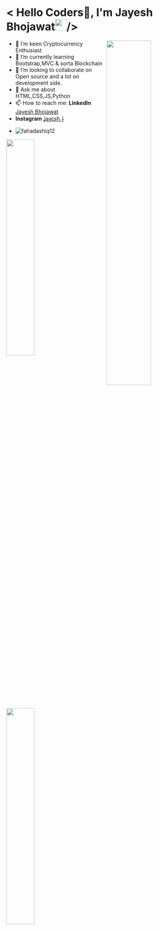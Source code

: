 ###                                                             
<h1 align="left"> < Hello Coders🚀, I'm Jayesh Bhojawat<img src="https://raw.githubusercontent.com/syedareehaquasar/syedareehaquasar/master/gifs/Hi.gif" width="30px">/></h2>
<img width="48%" img src="https://th.bing.com/th/id/OIP.VCggY5QEP_1DHwiBwMoUqwHaHa?pid=ImgDet&w=193&h=193&c=7" align="right"/>

- 🔭 I’m keen Cryptocurrency Enthusiast
- 🌱 I’m currently learning Bootstrap,MVC & sorta Blockchain
- 👯 I’m looking to collaborate on Open source and a lot on development side.
- 💬 Ask me about HTML,CSS,JS,Python
- 📫 How to reach me: **LinkedIn** [Jayesh Bhojawat ](https://www.linkedin.com/in/jayeshbhojawat/) 
-  **Instagram** [ʝąყɛʂɧ ⸸](https://www.instagram.com/jayesh_bhojawat/)
-  <p align="left"> <img src="https://komarev.com/ghpvc/?username=fahadashiq12&label=Profile%20views&color=0e75b6&style=flat" alt="fahadashiq12" /> </p>

<img width="38%" img src="https://github-readme-stats.vercel.app/api?username=Jayeshbhojawat&theme=radical&show_icons=true">
<img width="38%" src="https://github-readme-streak-stats.herokuapp.com/?user=Jayeshbhojawat&theme=radical&show_icons=true" />
